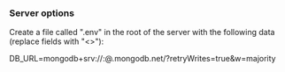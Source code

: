 ### Server options
Create a file called ".env" in the root of the server with the following data (replace fields with "<>"):

DB_URL=mongodb+srv://<username>:<password>@<cluster>.mongodb.net/<dbname>?retryWrites=true&w=majority